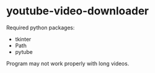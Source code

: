 # youtube-video-downloader

Required python packages:

- tkinter
- Path
- pytube

Program may not work properly with long videos.
